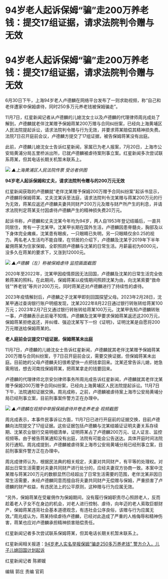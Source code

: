 # 94岁老人起诉保姆“骗”走200万养老钱：提交17组证据，请求法院判令赠与无效

# 94岁老人起诉保姆“骗”走200万养老钱：提交17组证据，请求法院判令赠与无效

6月30日下午，上海94岁老人卢德麟在网络平台发布了一则求助视频，称“自己和老伴遭家中保姆虐待，同时250多万元养老钱被保姆骗走”。

11月7日，红星新闻记者从卢德麟的儿媳沈女士以及卢德麟的代理律师周兆成处了解到，卢德麟就老伴沈某赠予保姆蒋某200万赠与合同纠纷案，已经向上海黄埔区人民法院提起诉讼，请求法院判令赠与行为无效，并要求蒋某赔偿其精神损失费。法院7日召开庭前会议，卢德麟方提交了17组证据，被告保姆蒋某没有出庭。

此前，卢德麟儿媳沈女士告诉红星新闻，家属已为老人报案，7月20日，上海市公安局黄浦分局五里桥派出所，已就卢德麟被虐待案刑事立案。红星新闻多次尝试联系蒋某，但其电话长期关机暂未联系上。

![](https://inews.gtimg.com/om_bt/Okoislqp_8rIvMUIrMXJTbL1hW7183QB48D_wOpvFphs8AA/1000)
_▲上海黄浦区人民法院传票 受访者供图_

**94岁老人起诉保姆和丈夫，请求法院判令赠与的200万元无效**

红星新闻获取的卢德麟就“老伴沈某赠予保姆200万赠予合同纠纷案”起诉书显示，卢德麟将保姆蒋某、丈夫沈某诉至法庭，请求法院判令沈某赠与蒋某200万元的行为无效，蒋某应返还卢德麟夫妻共同财产200万元及赠与财产所产生的利息，并请求法院判定蒋某支付因虐待卢德麟产生的精神损失费20万元。

起诉书称，卢德麟和丈夫沈某今年均为94岁，两人自1953年登记结婚后，一直共同居住，育有一子沈某甲。沈某甲长期在国外生活，卢德麟因患脊髓炎，胸部及以下身体完全瘫痪，沈某患有眼疾，一只眼睛已失明，另一只眼睛仅余0.25的视力。两名老人生活均不能自理，在邻居的介绍下，卢德麟及沈某于2019年下半年雇佣蒋某为住家保姆，全职照顾卢德麟与沈某的日常生活。月薪最初为6000元，没多久在蒋某的要求下，又涨到12000元。

![](https://inews.gtimg.com/om_bt/OmhAOVeq20uf1RHeno0eBrfo74ZtpMfMPM3A3UGfVCe6AAA/1000)
_▲卢德麟（左）称被保姆虐待 监控画面截图_

2020年至2022年，沈某甲因疫情原因无法回国，卢德麟及沈某的日常生活完全依赖蒋某的照料。在此期间，保姆蒋某以疫情期间照顾沈某为由，向沈某索要“救命钱”“养老钱”等共计200万元，同时蒋某还对卢德麟进行了持续性的虐待。

2023年疫情解封后，卢德麟之子沈某甲即刻回国探望父母。2023年2月28日，沈某甲通过查询银行账户明细发现，沈某2022年8月22日通过银行转账转给蒋某100万元；2023年2月7日又通过银行转账转给蒋某100万元。沈某甲告知卢德麟转账一事，卢德麟表示此前毫不知情。卢德麟及沈某甲要求保姆蒋某返还这200万元，保姆蒋某拒绝返还，并纠缠、强迫沈某写下一份《证明》，证明沈某是自愿将200万元赠送给保姆蒋某的。

**老人庭前会议提交17组证据，保姆蒋某未出庭**

11月7日，卢德麟的儿媳沈女士告诉红星新闻，卢德麟就其老伴沈某赠予保姆蒋某200万赠与合同纠纷案，于7日召开庭前会议，需要交换证据，但保姆蒋某未出庭。目前她的父母卢德麟夫妇很希望快一点把钱拿回来。沈某还曾告诉儿媳，她急需用钱，想去河南找保姆蒋某，把蒋某拿走的钱要回来。

卢德麟的代理律师北京安剑律师事务所周兆成告诉红星新闻，卢德麟就其老伴沈某赠予保姆200万赠予合同纠纷案，已经向上海黄埔区人民法院提起诉讼。11月7日下午，法院通知证据交换。周兆成称，之前，卢德麟被虐待案上海市公安局黄埔分局已经刑事立案，目前刑事案件警方正在办理中。

![](https://inews.gtimg.com/om_bt/O5Kvb4OwjfpE-5DxZeCRuvvWMMiFM28glWEkF_QBYGJaAAA/1000)
_▲卢德麟在视频中举报保姆虐待并卷走养老金 视频截图_

周兆成表示，本事件民事诉讼方面，11月7日已进行开庭前的证据交换，目前卢德麟向法院提交了17组证据。这些证据包括卢德麟与沈某结婚证证明夫妻关系存续期、沈某农业银行交易明细清单，证明蒋某占了卢德麟200万元、证人证言、监控视频等。由于被告蒋某通知没有出庭，法院有可能会公告送达。具体开庭时间法院另行通知。周兆成提到，卢德麟被虐待案上海市公安局黄埔分局已经刑事立案，目前刑事案件警方正在办理中。

周兆成律师认为，根据民法典的相关规定，夫妻对共同财产，有平等的处理权。对超出日常生活需要对夫妻共同财产进行处分的，应经夫妻双方协商一致。本案中沈某赠与蒋某200万元的数额显然已经超出了日常生活需要的范围，老伴沈某非因日常生活需要，未经卢德麟同意而擅自将夫妻共同财产无偿赠与保姆，严重损害了卢德麟的财产权益，有违民法上的公平原则，这种赠与行为应属无效。

“另外，保姆蒋某在受雇佣作为保姆期间，没有履行保姆职责尽心照顾老人，反而趁着老人子女不在身边的机会，对老人进行控制、虐待，向年迈的老人索取巨额财产，保姆蒋某违背社会基本道德观念，有违社会公序良俗，该赠与行为应属无效。”周兆成认为，蒋某持续虐待卢德麟，已经对此造成了严重的人格侮辱和精神伤害，蒋某也应对卢德麟承担精神损害赔偿责任。

红星新闻记者多次尝试联系保姆蒋某，但其电话长期关机暂未联系上。

红星新闻相关报道：[94岁老人实名举报保姆“骗走250多万养老钱”
警方介入，儿子儿媳回国计划起诉](https://new.qq.com/rain/a/20230707A087QG00)

红星新闻记者 陈卿媛

编辑 郭庄 责编 官莉

